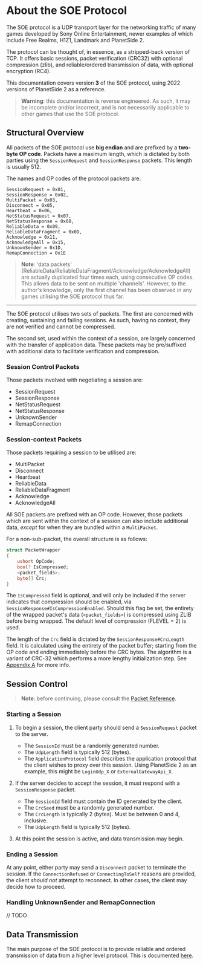 # About the SOE Protocol

The SOE protocol is a UDP transport layer for the networking traffic of many games developed by
Sony Online Entertainment, newer examples of which include Free Realms, H1Z1, Landmark and PlanetSide 2.

The protocol can be thought of, in essence, as a stripped-back version of TCP. It offers basic
sessions, packet verification (CRC32) with optional compression (zlib), and reliable/ordered
transmission of data, with optional encryption (RC4).

This documentation covers version **3** of the SOE protocol, using 2022 versions of PlanetSide 2
as a reference.

> **Warning**: this documentation is reverse engineered. As such, it may be incomplete and/or
> incorrect, and is not necessarily applicable to other games that use the SOE protocol.

## Structural Overview

All packets of the SOE protocol use **big endian** and are prefixed by a **two-byte OP code**.
Packets have a maximum length, which is dictated by both parties using the `SessionRequest` and
`SessionResponse` packets. This length is usually 512.

The names and OP codes of the protocol packets are:

```
SessionRequest = 0x01,
SessionResponse = 0x02,
MultiPacket = 0x03,
Disconnect = 0x05,
Heartbeat = 0x06,
NetStatusRequest = 0x07,
NetStatusResponse = 0x08,
ReliableData = 0x09,
ReliableDataFragment = 0x0D,
Acknowledge = 0x11,
AcknowledgeAll = 0x15,
UnknownSender = 0x1D,
RemapConnection = 0x1E
```

> **Note**: 'data packets' (ReliableData/ReliableDataFragment/Acknowledge/AcknowledgeAll) are actually duplicated
> four times each, using consecutive OP codes. This allows data to be sent on multiple 'channels'.
> However, to the author's knowledge, only the first channel has been observed in any games utilising the SOE protocol thus far.

---

The SOE protocol utilises two sets of packets. The first are concerned with creating, sustaining
and failing sessions. As such, having no context, they are not verified and cannot be compressed.

The second set, used within the context of a session, are largely concerned with the transfer of
application data. These packets may be pre/suffixed with additional data to facilitate verification and compression.

### Session Control Packets

Those packets involved with negotiating a session are:
- SessionRequest
- SessionResponse
- NetStatusRequest
- NetStatusResponse
- UnknownSender
- RemapConnection

### Session-context Packets

Those packets requiring a session to be utilised are:
- MultiPacket
- Disconnect
- Heartbeat
- ReliableData
- ReliableDataFragment
- Acknowledge
- AcknowledgeAll

All SOE packets are prefixed with an OP code. However, those packets which are sent within the
context of a session can also include additional data, *except* for when they are bundled within a `MultiPacket`.

For a non-sub-packet, the overall structure is as follows:

```csharp
struct PacketWrapper
{
    ushort OpCode;
    bool? IsCompressed;
    <packet_fields>;
    byte[] Crc; 
}
```

The `IsCompressed` field is optional, and will only be included if the server indicates that
compression should be enabled, via `SessionResponse#IsCompressionEnabled`. Should this flag
be set, the entirety of the wrapped packet's data (`<packet_fields>`) is compressed using ZLIB
before being wrapped. The default level of compression (FLEVEL = 2) is used.

The length of the `Crc` field is dictated by the `SessionResponse#CrcLength` field. It is calculated
using the entirety of the packet buffer; starting from the OP code and ending immediately before the
CRC bytes. The algorithm is a variant of CRC-32 which performs a more lengthy initialization step.
See [Appendix A](./appendix.md#a-soe-crc-32-algorithm) for more info.

## Session Control

> **Note**: before continuing, please consult the [Packet Reference](./packet-reference.md).

### Starting a Session

1. To begin a session, the client party should send a `SessionRequest` packet to the server.

    - The `SessionId` must be a randomly generated number.
    - The `UdpLength` field is typically 512 (bytes).
    - The `ApplicationProtocol` field describes the application protocol that the client wishes to proxy over this session.
      Using PlanetSide 2 as an example, this might be `LoginUdp_X` or `ExternalGatewayApi_X`.

2. If the server decides to accept the session, it must respond with a `SessionResponse` packet.

    - The `SessionId` field must contain the ID generated by the client.
    - The `CrcSeed` must be a randomly generated number.
    - The `CrcLength` is typically 2 (bytes). Must be between 0 and 4, inclusive.
    - The `UdpLength` field is typically 512 (bytes).

3. At this point the session is active, and data transmission may begin.

### Ending a Session

At any point, either party may send a `Disconnect` packet to terminate the session. If the `ConnectionRefused`
or `ConnectingToSelf` reasons are provided, the client *should not* attempt to reconnect. In other cases, the
client may decide how to proceed.

### Handling UnknownSender and RemapConnection

// TODO

## Data Transmission

The main purpose of the SOE protocol is to provide reliable and ordered transmission of data from a higher level
protocol. This is documented [here](./data-transmission.md).
